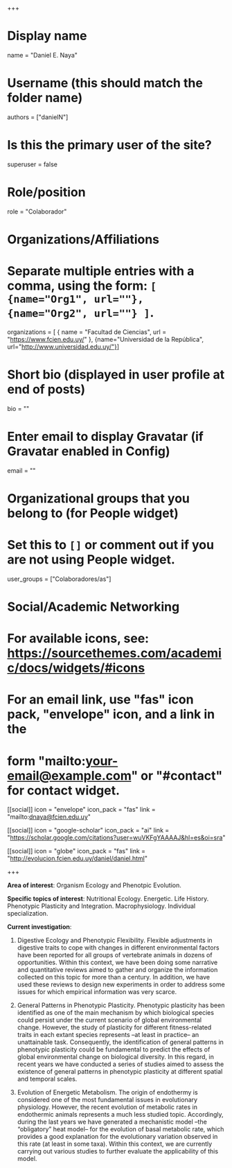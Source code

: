 +++
# Display name
name = "Daniel E. Naya"

# Username (this should match the folder name)
authors = ["danielN"]

# Is this the primary user of the site?
superuser = false

# Role/position
role = "Colaborador"

# Organizations/Affiliations
#   Separate multiple entries with a comma, using the form: `[ {name="Org1", url=""}, {name="Org2", url=""} ]`.
organizations = [ { name = "Facultad de Ciencias", url = "https://www.fcien.edu.uy/" }, {name="Universidad de la República", url="http://www.universidad.edu.uy/"}]

# Short bio (displayed in user profile at end of posts)
bio = ""

# Enter email to display Gravatar (if Gravatar enabled in Config)
email = ""


# Organizational groups that you belong to (for People widget)
#   Set this to `[]` or comment out if you are not using People widget.
user_groups = ["Colaboradores/as"]

# Social/Academic Networking
# For available icons, see: https://sourcethemes.com/academic/docs/widgets/#icons
#   For an email link, use "fas" icon pack, "envelope" icon, and a link in the
#   form "mailto:your-email@example.com" or "#contact" for contact widget.

[[social]]
  icon = "envelope"
  icon_pack = "fas"
  link = "mailto:dnaya@fcien.edu.uy"

[[social]]
  icon = "google-scholar"
  icon_pack = "ai"
  link = "https://scholar.google.com/citations?user=wuVKFgYAAAAJ&hl=es&oi=sra"
  
[[social]]
  icon = "globe"
  icon_pack = "fas"
  link = "http://evolucion.fcien.edu.uy/daniel/daniel.html"


+++

**Area of interest**: Organism Ecology and Phenotpic Evolution.

**Specific topics of interest**: Nutritional Ecology. Energetic. Life History. Phenotypic Plasticity and Integration. Macrophysiology. Individual specialization.

**Current investigation**:

1. Digestive Ecology and Phenotypic Flexibility. Flexible adjustments in digestive traits to cope with changes in different environmental factors have been reported for all groups of vertebrate animals in dozens of opportunities. Within this context, we have been doing some narrative and quantitative reviews aimed to gather and organize the information collected on this topic for more than a century. In addition, we have used these reviews to design new experiments in order to address some issues for which empirical information was very scarce.

2. General Patterns in Phenotypic Plasticity. Phenotypic plasticity has been identified as one of the main mechanism by which biological species could persist under the current scenario of global environmental change. However, the study of plasticity for different fitness-related traits in each extant species represents –at least in practice– an unattainable task. Consequently, the identification of general patterns in phenotypic plasticity could be fundamental to predict the effects of global environmental change on biological diversity. In this regard, in recent years we have conducted a series of studies aimed to assess the existence of general patterns in phenotypic plasticity at different spatial and temporal scales.

3. Evolution of Energetic Metabolism. The origin of endothermy is considered one of the most fundamental issues in evolutionary physiology. However, the recent evolution of metabolic rates in endothermic animals represents a much less studied topic. Accordingly, during the last years we have generated a mechanistic model –the “obligatory” heat model– for the evolution of basal metabolic rate, which provides a good explanation for the evolutionary variation observed in this rate (at least in some taxa). Within this context, we are currently carrying out various studies to further evaluate the applicability of this model.

